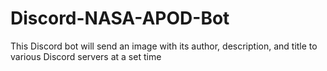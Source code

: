 # Discord-NASA-APOD-Bot
This Discord bot will send an image with its author, description, and title to various Discord servers at a set time
